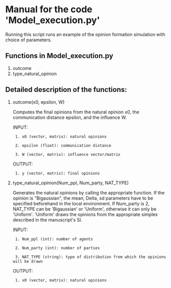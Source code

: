 # Manual for the code 'Model_execution.py'

Running this script runs an example of the opinion formation simulation with choice of parameters.

## Functions in Model_execution.py
1. outcome
2. type_natural_opinion

## Detailed description of the functions:

1. outcome(x0, epsilon, W)

	Computes the final opinions from the natural opinion x0, the communication distance epsilon, and the influence W. 

	INPUT:

		1. x0 (vector, matrix): natural opinions

		2. epsilon (float): communication distance

		3. W (vector, matrix): influence vector/matrix

	OUTPUT:

		1. y (vector, matrix): final opinions


2. type_natural_opinion(Num_ppl, Num_party, NAT_TYPE)

	Generates the natural opinions by calling the appropriate function. If the opinion is "Bigaussian", the mean, Delta, sd parameters have to be specified beforehand in the local environment. If Num_party is 2, NAT_TYPE can be 'Bigaussian' or 'Uniform', otherwise it can only be 'Uniform'. 'Uniform' draws the opinions from the appropriate simplex described in the manuscript's SI. 

	INPUT:

		1. Num_ppl (int): number of agents

		2. Num_party (int): number of parties

		3. NAT_TYPE (string): type of distribution from which the opinions will be drawn 

	OUTPUT: 

		1. x0 (vector, matrix): natural opinions


